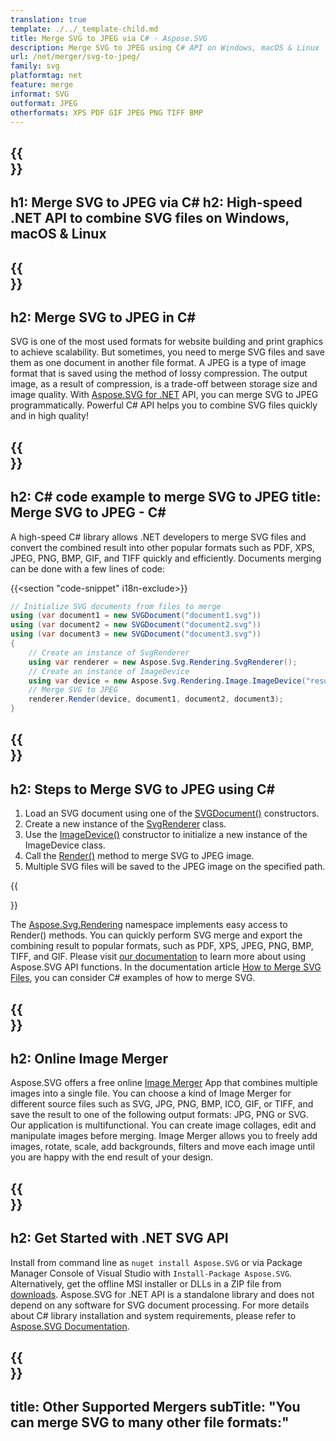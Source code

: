 ```yaml
---
translation: true
template: ./../_template-child.md
title: Merge SVG to JPEG via C# - Aspose.SVG
description: Merge SVG to JPEG using C# API on Windows, macOS & Linux
url: /net/merger/svg-to-jpeg/
family: svg
platformtag: net
feature: merge
informat: SVG
outformat: JPEG
otherformats: XPS PDF GIF JPEG PNG TIFF BMP
---
```


{{<section banner>}}
---
h1: Merge SVG to JPEG via C#
h2: High-speed .NET API to combine SVG files on Windows, macOS & Linux
---

{{<section overview>}}
---
h2: Merge SVG to JPEG in C#
---

SVG is one of the most used formats for website building and print graphics to achieve scalability. But sometimes, you need to merge SVG files and save them as one document in another file format. A JPEG is a type of image format that is saved using the method of lossy compression. The output image, as a result of compression, is a trade-off between storage size and image quality. With [Aspose.SVG for .NET](https://products.aspose.com/svg/net/) API, you can merge SVG to JPEG programmatically. Powerful C# API helps you to combine SVG files quickly and in high quality!

{{<section code-text>}}
---
h2: C# code example to merge SVG to JPEG
title: Merge SVG to JPEG - C#
---

A high-speed C# library allows .NET developers to merge SVG files and convert the combined result into other popular formats such as PDF, XPS, JPEG, PNG, BMP, GIF, and TIFF quickly and efficiently. Documents merging can be done with a few lines of code:

{{<section "code-snippet" i18n-exclude>}}

```cs
// Initialize SVG documents from files to merge 
using (var document1 = new SVGDocument("document1.svg"))
using (var document2 = new SVGDocument("document2.svg"))
using (var document3 = new SVGDocument("document3.svg"))
{
    // Create an instance of SvgRenderer
    using var renderer = new Aspose.Svg.Rendering.SvgRenderer();	
    // Create an instance of ImageDevice
    using var device = new Aspose.Svg.Rendering.Image.ImageDevice("result.jpg");
    // Merge SVG to JPEG
    renderer.Render(device, document1, document2, document3);                
}
```

{{<section steps>}}
---
h2: Steps to Merge SVG to JPEG using C#
---

1.  Load an SVG document using one of the [SVGDocument()](https://reference.aspose.com/svg/net/aspose.svg/svgdocument/svgdocument/) constructors.
1.  Create a new instance of the [SvgRenderer](https://reference.aspose.com/svg/net/aspose.svg.rendering/svgrenderer/) class.
1.  Use the [ImageDevice()](https://reference.aspose.com/svg/net/aspose.svg.rendering.image/imagedevice/imagedevice/#constructor_5) constructor to initialize a new instance of the ImageDevice class.
1.  Call the [Render()](https://reference.aspose.com/svg/net/aspose.svg.rendering/renderer-1/) method to merge SVG to JPEG image.
1.  Multiple SVG files will be saved to the JPEG image on the specified path.

{{<section documentation>}}

The [Aspose.Svg.Rendering](https://reference.aspose.com/svg/net/aspose.svg.rendering/) namespace implements easy access to Render() methods. You can quickly perform SVG merge and export the combining result to popular formats, such as PDF, XPS, JPEG, PNG, BMP, TIFF, and GIF. Please visit <a href="https://docs.aspose.com/svg/net/how-to-work-with-aspose-svg-api/" target="_blank">our documentation</a> to learn more about using Aspose.SVG API functions. In the documentation article <a href="https://docs.aspose.com/svg/net/how-to-work-with-aspose-svg-api/how-to-merge-svg-files/" target="_blank">How to Merge SVG Files</a>, you can consider C# examples of how to merge SVG.

{{<section online-merger>}}
---
h2: Online Image Merger
---

Aspose.SVG offers a free online <a href="https://products.aspose.app/svg/merger" target="_blank">Image Merger</a> App that combines multiple images into a single file. You can choose a kind of Image Merger for different source files such as SVG, JPG, PNG, BMP, ICO, GIF, or TIFF, and save the result to one of the following output formats: JPG, PNG or SVG. Our application is multifunctional. You can create image collages, edit and manipulate images before merging. Image Merger allows you to freely add images, rotate, scale, add backgrounds, filters and move each image until you are happy with the end result of your design.

{{<section get-started>}}
---
h2: Get Started with .NET SVG API
---

Install from command line as ```nuget install Aspose.SVG``` or via Package Manager Console of Visual Studio with ```Install-Package Aspose.SVG```.
Alternatively, get the offline MSI installer or DLLs in a ZIP file from [downloads](https://releases.aspose.com/svg/net/). Aspose.SVG for .NET API is a standalone library and does not depend on any software for SVG document processing.
 For more details about C# library installation and system requirements, please refer to [Aspose.SVG Documentation](https://docs.aspose.com/svg/net/getting-started/).

{{<section other-mergers>}}
---
title: Other Supported Mergers
subTitle: "You can merge SVG to many other file formats:"
---
